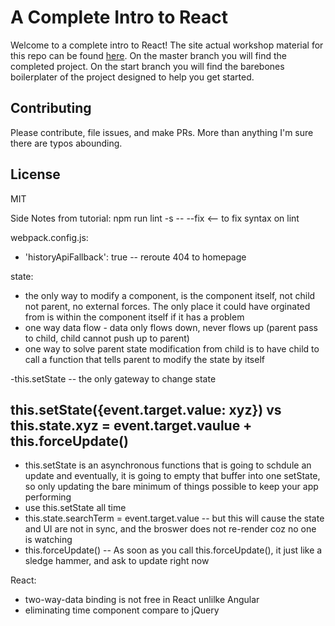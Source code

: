 # A Complete Intro to React

Welcome to a complete intro to React! The site actual workshop material for this repo can be found [here][gh-page]. On the master branch you will find the completed project. On the start branch you will find the barebones boilerplater of the project designed to help you get started.

## Contributing

Please contribute, file issues, and make PRs. More than anything I'm sure there are typos abounding.

## License

MIT

[gh-page]: http://btholt.github.io/complete-intro-to-react/

Side Notes from tutorial:
npm run lint -s -- --fix <-- to fix syntax on lint

webpack.config.js:
- 'historyApiFallback': true -- reroute 404 to homepage

state:
- the only way to modify a component, is the component itself, not child not parent, no external forces. The only place it could have orginated from is within the component itself if it has a problem
- one way data flow - data only flows down, never flows up (parent pass to child, child cannot push up to parent)
- one way to solve parent state modification from child is to have child to call a function that tells parent to modify the state by itself

-this.setState -- the only gateway to change state

## this.setState({event.target.value: xyz}) vs this.state.xyz = event.target.vaulue + this.forceUpdate()
- this.setState is an asynchronous functions that is going to schdule an update and eventually, it is going to empty that buffer into one setState, so only updating the bare minimum of things possible to keep your app performing
- use this.setState all time
- this.state.searchTerm = event.target.value -- but this will cause the state and UI are not in sync, and the broswer does not re-render coz no one is watching
- this.forceUpdate() -- As soon as you call this.forceUpdate(), it just like a sledge hammer, and ask to update right now

React: 
- two-way-data binding is not free in React unlilke Angular
- eliminating time component compare to jQuery